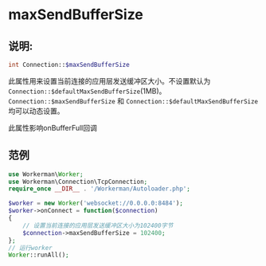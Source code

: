 # maxSendBufferSize
## 说明:
```php
int Connection::$maxSendBufferSize
```

此属性用来设置当前连接的应用层发送缓冲区大小。不设置默认为```Connection::$defaultMaxSendBufferSize```(1MB)。```Connection::$maxSendBufferSize``` 和 ```Connection::$defaultMaxSendBufferSize```均可以动态设置。

此属性影响onBufferFull回调


## 范例

```php
use Workerman\Worker;
use Workerman\Connection\TcpConnection;
require_once __DIR__ . '/Workerman/Autoloader.php';

$worker = new Worker('websocket://0.0.0.0:8484');
$worker->onConnect = function($connection)
{
    // 设置当前连接的应用层发送缓冲区大小为102400字节
    $connection->maxSendBufferSize = 102400;
};
// 运行worker
Worker::runAll();
```
